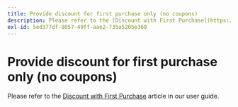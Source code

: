 ```yaml
---
title: Provide discount for first purchase only (no coupons)
description: Please refer to the [Discount with First Purchase](https://docs.magento.com/m2/ee/user_guide/marketing/price-rule-discount-first-purchase.html) article in our user guide.
exl-id: 5ed377df-8057-49ff-aae2-735a5205e360
---
```

# Provide discount for first purchase only (no coupons)

Please refer to the [Discount with First Purchase](https://docs.magento.com/m2/ee/user_guide/marketing/price-rule-discount-first-purchase.html) article in our user guide.

